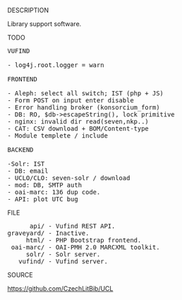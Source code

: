 
DESCRIPTION

Library support software.

TODO
<pre>
VUFIND

- log4j.root.logger = warn

FRONTEND

- Aleph: select all switch; IST (php + JS)
- Form POST on input enter disable
- Error handling broker (konsorcium_form)
- DB: RO, $db->escapeString(), lock primitive
- nginx: invalid dir read(seven,nkp..)
- CAT: CSV download + BOM/Content-type
- Module templete / include

BACKEND

-Solr: IST
- DB: email
- UCLO/CLO: seven-solr / download
- mod: DB, SMTP auth
- oai-marc: 136 dup code.
- API: plot UTC bug
</pre>
FILE
<pre>
      api/ - Vufind REST API.
graveyard/ - Inactive.
     html/ - PHP Bootstrap frontend.
 oai-marc/ - OAI-PMH 2.0 MARCXML toolkit.
     solr/ - Solr server.
   vufind/ - Vufind server.
</pre>

SOURCE

https://github.com/CzechLitBib/UCL

